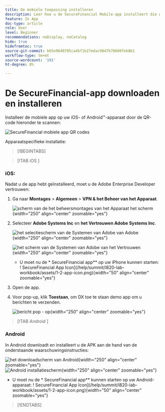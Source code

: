 ```yaml
---
title: De mobiele toepassing installeren
description: Leer hoe u de SecureFinancial Mobile-app installeert die wordt gebruikt in het Lab van de L535-top.
feature: In App
doc-type: article
role: User
level: Beginner
recommendations: noDisplay, noCatalog
hide: true
hidefromtoc: true
source-git-commit: b65e9640705ca4bf1b27edac9047b70600feb8b1
workflow-type: tm+mt
source-wordcount: '191'
ht-degree: 0%

---
```



# De SecureFinancial-app downloaden en installeren

Installeer de mobiele app op uw iOS- of Android™-apparaat door de QR-code hieronder te scannen:

![ SecureFinancial mobiele app QR codes ](/help/summit-lab-assets/assets/dx-demo-app-qr-codes.png)

Apparaatspecifieke installatie:

>[!BEGINTABS]

>[!TAB  iOS ]

### iOS:

Nadat u de app hebt geïnstalleerd, moet u de Adobe Enterprise Developer vertrouwen:

1. Ga naar **Montages** > **Algemeen** > **VPN &amp; het Beheer van het Apparaat**.

   ![ scherm van de het beheersmontages van het Apparaat het scherm ](/help/summit/l820-lab-workbook/assets/1-2-2-device-management-screen.PNG " van het Beheer van het Apparaat het scherm "){width="250" align="center" zoomable="yes"}

1. Selecteer **Adobe Systems Inc** en **het Vertrouwen Adobe Systems Inc**.

   ![ het selectiescherm van de Systemen van Adobe van Adobe ](/help/summit/l820-lab-workbook/assets/1-2-3-adobe-systems.PNG " het selectiescherm van Systemen van Adobe "){width="250" align="center" zoomable="yes"}
   <br>

   ![ het scherm van de Systemen van Adobe van het Vertrouwen ](/help/summit/l820-lab-workbook/assets/1-2-4-trust-adobe.PNG){width="250" align="center" zoomable="yes"}

   * U moet nu de * SecureFinancial app** op uw iPhone kunnen starten: ! SecureFinancial App Icon](/help/summit/l820-lab-workbook/assets/1-2-app-icon.png){width="50" align="center" zoomable="yes"}


1. Open de app.

1. Voor pop-up, klik **Toestaan**, om DX toe te staan demo app om u berichten te verzenden.

   ![ bericht pop - op ](/help/summit/l820-lab-workbook/assets/1-2-allow-notifications.png){width="250" align="center" zoomable="yes"}

>[!TAB  Android ]

### Android

In Android downloadt en installeert u de APK aan de hand van de onderstaande waarschuwingsinstructies:

![ het downloadscherm van Android ](/help/summit/l820-lab-workbook/assets/1-2-5-android-download.jpg " Android downloadscherm "){width="250" align="center" zoomable="yes"}
<br>
![ Android installatiescherm ](/help/summit/l820-lab-workbook/assets/1-2-6-android-installation.jpg){width="250" align="center" zoomable="yes"}

* U moet nu de * SecureFinancial app** kunnen starten op uw Android-apparaat: ! SecureFinancial App Icon](/help/summit/l820-lab-workbook/assets/1-2-app-icon.png){width="50" align="center" zoomable="yes"}

>[!ENDTABS]
